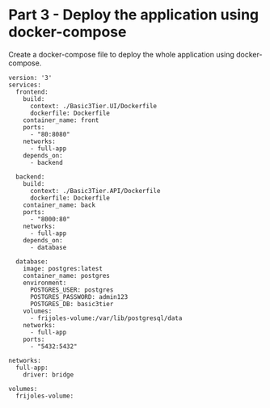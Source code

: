 # Part 3 - Deploy the application using docker-compose 
Create a docker-compose file to deploy the whole application using docker-compose. 

```
version: '3'
services:
  frontend:
    build:
      context: ./Basic3Tier.UI/Dockerfile
      dockerfile: Dockerfile
    container_name: front
    ports:
      - "80:8080"
    networks:
      - full-app
    depends_on:
      - backend

  backend:
    build:
      context: ./Basic3Tier.API/Dockerfile
      dockerfile: Dockerfile
    container_name: back
    ports:
      - "8000:80"
    networks:
      - full-app
    depends_on:
      - database

  database:
    image: postgres:latest
    container_name: postgres
    environment:
      POSTGRES_USER: postgres
      POSTGRES_PASSWORD: admin123
      POSTGRES_DB: basic3tier
    volumes:
      - frijoles-volume:/var/lib/postgresql/data
    networks:
      - full-app
    ports:
      - "5432:5432"

networks:
  full-app:
    driver: bridge

volumes:
  frijoles-volume:
```
 